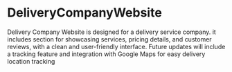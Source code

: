 # DeliveryCompanyWebsite
Delivery Company Website is designed for a delivery service company. it includes section for showcasing services, pricing details, and customer reviews, with a clean and user-friendly interface. Future updates will include a tracking feature and integration with Google Maps for easy delivery location tracking 
